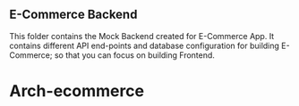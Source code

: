 ## E-Commerce Backend

This folder contains the Mock Backend created for E-Commerce App. It contains different API end-points and database configuration for building E-Commerce; so that you can focus on building Frontend.
# Arch-ecommerce
